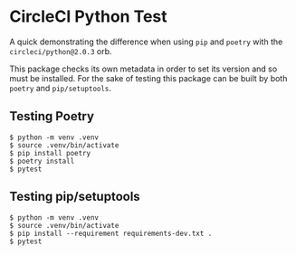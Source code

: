 # CircleCI Python Test

A quick demonstrating the difference when using `pip` and `poetry` with the
`circleci/python@2.0.3` orb.

This package checks its own metadata in order to set its version and so must be
installed. For the sake of testing this package can be built by both `poetry`
and `pip/setuptools`.

## Testing Poetry

```console
$ python -m venv .venv
$ source .venv/bin/activate
$ pip install poetry
$ poetry install
$ pytest
```

## Testing pip/setuptools

```console
$ python -m venv .venv
$ source .venv/bin/activate
$ pip install --requirement requirements-dev.txt .
$ pytest
